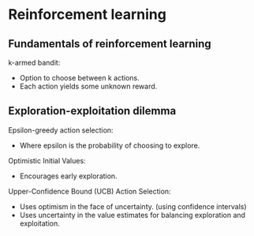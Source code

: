 # Reinforcement learning
## Fundamentals of reinforcement learning

k-armed bandit:

- Option to choose between k actions.
- Each action yields some unknown reward.


## Exploration-exploitation dilemma

Epsilon-greedy action selection:
- Where epsilon is the probability of choosing to explore.

Optimistic Initial Values:
- Encourages early exploration.

Upper-Confidence Bound (UCB) Action Selection:
- Uses optimism in the face of uncertainty. (using confidence intervals)
- Uses uncertainty in the value estimates for balancing exploration and
  exploitation.


